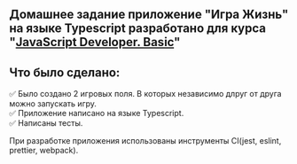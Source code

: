 ## Домашнее задание приложение "Игра Жизнь" на языке Typescript разработано для курса "[JavaScript Developer. Basic](https://otus.ru/lessons/javascript-basic/?int_source=courses_catalog&int_term=programming)"

## Что было сделано:

:white_check_mark: Было создано 2 игровых поля. В которых независимо длруг от друга можно запускать игру.  
:white_check_mark: Приложение написано на языке Typescript.  
:white_check_mark: Написаны тесты.

При разработке приложения использованы инструменты CI(jest, eslint, prettier, webpack).
